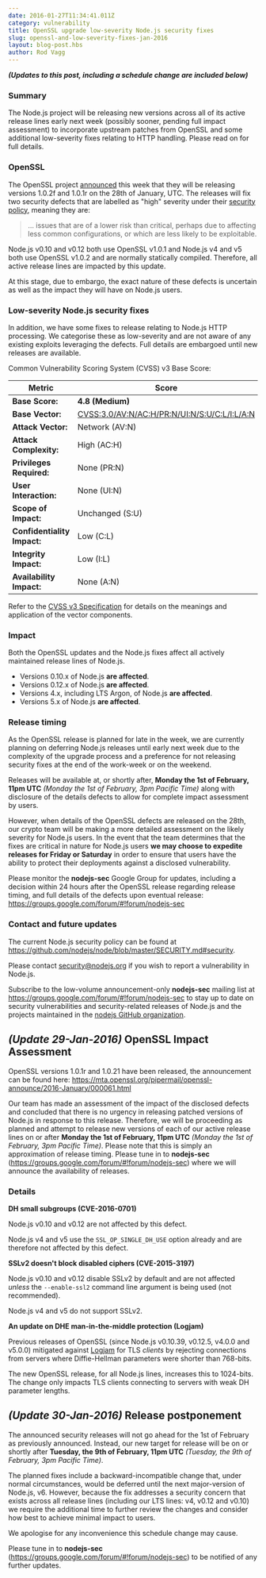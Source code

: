 ```yaml
---
date: 2016-01-27T11:34:41.011Z
category: vulnerability
title: OpenSSL upgrade low-severity Node.js security fixes
slug: openssl-and-low-severity-fixes-jan-2016
layout: blog-post.hbs
author: Rod Vagg
---
```


***(Updates to this post, including a schedule change are included below)***

### Summary

The Node.js project will be releasing new versions across all of its active release lines early next week (possibly sooner, pending full impact assessment) to incorporate upstream patches from OpenSSL and some additional low-severity fixes relating to HTTP handling. Please read on for full details.

### OpenSSL

The OpenSSL project [announced](https://mta.openssl.org/pipermail/openssl-announce/2016-January/000058.html) this week that they will be releasing versions 1.0.2f and 1.0.1r on the 28th of January, UTC. The releases will fix two security defects that are labelled as "high" severity under their [security policy](https://www.openssl.org/policies/secpolicy.html), meaning they are:

> ... issues that are of a lower risk than critical, perhaps due to affecting less common configurations, or which are less likely to be exploitable.

Node.js v0.10 and v0.12 both use OpenSSL v1.0.1 and Node.js v4 and v5 both use OpenSSL v1.0.2 and are normally statically compiled. Therefore, all active release lines are impacted by this update.

At this stage, due to embargo, the exact nature of these defects is uncertain as well as the impact they will have on Node.js users.

### Low-severity Node.js security fixes

In addition, we have some fixes to release relating to Node.js HTTP processing. We categorise these as low-severity and are not aware of any existing exploits leveraging the defects. Full details are embargoed until new releases are available.

Common Vulnerability Scoring System (CVSS) v3 Base Score:

| Metric                      | Score                                                                                                                                  |
|-----------------------------|----------------------------------------------------------------------------------------------------------------------------------------|
| **Base Score:**             | **4.8 (Medium)**                                                                                                                       |
| **Base Vector:**            | [CVSS:3.0/AV:N/AC:H/PR:N/UI:N/S:U/C:L/I:L/A:N](https://www.first.org/cvss/calculator/3.0#CVSS:3.0/AV:N/AC:H/PR:N/UI:N/S:U/C:L/I:L/A:N) |
| **Attack Vector:**          | Network (AV:N)                                                                                                                         |
| **Attack Complexity:**      | High (AC:H)                                                                                                                            |
| **Privileges Required:**    | None (PR:N)                                                                                                                            |
| **User Interaction:**       | None (UI:N)                                                                                                                            |
| **Scope of Impact:**        | Unchanged (S:U)                                                                                                                        |
| **Confidentiality Impact:** | Low (C:L)                                                                                                                              |
| **Integrity Impact:**       | Low (I:L)                                                                                                                              |
| **Availability Impact:**    | None (A:N)                                                                                                                             |

Refer to the [CVSS v3 Specification](https://www.first.org/cvss/specification-document) for details on the meanings and application of the vector components.

### Impact

Both the OpenSSL updates and the Node.js fixes affect all actively maintained release lines of Node.js.

* Versions 0.10.x of Node.js **are affected**.
* Versions 0.12.x of Node.js **are affected**.
* Versions 4.x, including LTS Argon, of Node.js **are affected**.
* Versions 5.x of Node.js **are affected**.

### Release timing

As the OpenSSL release is planned for late in the week, we are currently planning on deferring Node.js releases until early next week due to the complexity of the upgrade process and a preference for not releasing security fixes at the end of the work-week or on the weekend.

Releases will be available at, or shortly after, **Monday the 1st of February, 11pm UTC** _(Monday the 1st of February, 3pm Pacific Time)_ along with disclosure of the details defects to allow for complete impact assessment by users.

However, when details of the OpenSSL defects are released on the 28th, our crypto team will be making a more detailed assessment on the likely severity for Node.js users. In the event that the team determines that the fixes are critical in nature for Node.js users **we may choose to expedite releases for Friday or Saturday** in order to ensure that users have the ability to protect their deployments against a disclosed vulnerability.

Please monitor the **nodejs-sec** Google Group for updates, including a decision within 24 hours after the OpenSSL release regarding release timing, and full details of the defects upon eventual release: https://groups.google.com/forum/#!forum/nodejs-sec

### Contact and future updates

The current Node.js security policy can be found at <https://github.com/nodejs/node/blob/master/SECURITY.md#security>.

Please contact [security@nodejs.org](mailto:security@nodejs.org) if you wish to report a vulnerability in Node.js.

Subscribe to the low-volume announcement-only **nodejs-sec** mailing list at https://groups.google.com/forum/#!forum/nodejs-sec to stay up to date on security vulnerabilities and security-related releases of Node.js and the projects maintained in the [nodejs GitHub organization](https://github.com/nodejs).

## _(Update 29-Jan-2016)_ OpenSSL Impact Assessment

OpenSSL versions 1.0.1r and 1.0.21 have been released, the announcement can be found here: https://mta.openssl.org/pipermail/openssl-announce/2016-January/000061.html

Our team has made an assessment of the impact of the disclosed defects and concluded that there is no urgency in releasing patched versions of Node.js in response to this release. Therefore, we will be proceeding as planned and attempt to release new versions of each of our active release lines on or after
**Monday the 1st of February, 11pm UTC** _(Monday the 1st of February, 3pm Pacific Time)_. Please note that this is simply an approximation of release timing. Please tune in to **nodejs-sec** (https://groups.google.com/forum/#!forum/nodejs-sec) where we will announce the availability of releases.

### Details

**DH small subgroups (CVE-2016-0701)**

Node.js v0.10 and v0.12 are not affected by this defect.

Node.js v4 and v5 use the `SSL_OP_SINGLE_DH_USE` option already and are therefore not affected by this defect.

**SSLv2 doesn't block disabled ciphers (CVE-2015-3197)**

Node.js v0.10 and v0.12 disable SSLv2 by default and are not affected _unless_ the `--enable-ssl2` command line argument is being used (not recommended).

Node.js v4 and v5 do not support SSLv2.

**An update on DHE man-in-the-middle protection (Logjam)**

Previous releases of OpenSSL (since Node.js v0.10.39, v0.12.5, v4.0.0 and v5.0.0) mitigated against [Logjam](https://en.wikipedia.org/wiki/Logjam_%28computer_security%29) for TLS _clients_ by rejecting connections from servers where Diffie-Hellman parameters were shorter than 768-bits.

The new OpenSSL release, for all Node.js lines, increases this to 1024-bits. The change only impacts TLS clients connecting to servers with weak DH parameter lengths.

<a id="_-update-29-jan-2016-_-openssl-impact-assessment"></a>

## _(Update 30-Jan-2016)_ Release postponement

The announced security releases will not go ahead for the 1st of February as previously announced. Instead, our new target for release will be on or shortly after **Tuesday, the 9th of February, 11pm UTC** _(Tuesday, the 9th of February, 3pm Pacific Time)_.

The planned fixes include a backward-incompatible change that, under normal circumstances, would be deferred until the next major-version of Node.js, v6. However, because the fix addresses a security concern that exists across all release lines (including our LTS lines: v4, v0.12 and v0.10) we require the additional time to further review the changes and consider how best to achieve minimal impact to users.

We apologise for any inconvenience this schedule change may cause.

Please tune in to **nodejs-sec** (https://groups.google.com/forum/#!forum/nodejs-sec) to be notified of any further updates.
